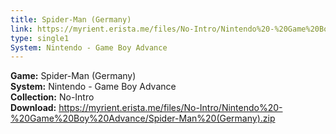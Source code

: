 ```yaml
---
title: Spider-Man (Germany)
link: https://myrient.erista.me/files/No-Intro/Nintendo%20-%20Game%20Boy%20Advance/Spider-Man%20(Germany).zip
type: single1
System: Nintendo - Game Boy Advance
---
```

<b>Game:</b> Spider-Man (Germany)<br>
<b>System:</b> Nintendo - Game Boy Advance<br>
<b>Collection:</b> No-Intro<br>
<b>Download:</b> https://myrient.erista.me/files/No-Intro/Nintendo%20-%20Game%20Boy%20Advance/Spider-Man%20(Germany).zip
